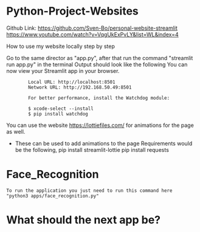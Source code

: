 # Python-Project-Websites
Github Link:  https://github.com/Sven-Bo/personal-website-streamlit
https://www.youtube.com/watch?v=VqgUkExPvLY&list=WL&index=4

How to use my website locally step by step

Go to the same director as "app.py", after that 
run the command "streamlit run app.py" in the terminal
    Output should look like the following
            You can now view your Streamlit app in your browser.

            Local URL: http://localhost:8501
            Network URL: http://192.168.50.49:8501

            For better performance, install the Watchdog module:

            $ xcode-select --install
            $ pip install watchdog



You can use the website https://lottiefiles.com/ for animations for the page as well.
- These can be used to add animations to the page
Requirements would be the following,
    pip install streamlit-lottie
    pip install requests

# Face_Recognition
    To run the application you just need to run this command here
    "python3 apps/face_recognition.py"



# What should the next app be?

